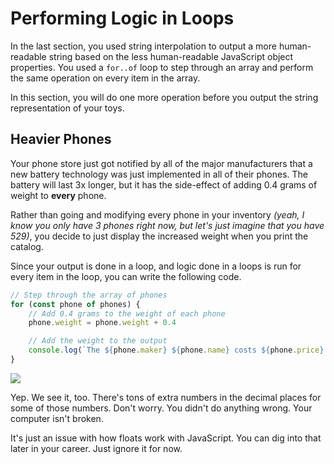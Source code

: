 # Performing Logic in Loops

In the last section, you used string interpolation to output a more human-readable string based on the less human-readable JavaScript object properties. You used a `for..of` loop to step through an array and perform the same operation on every item in the array.

In this section, you will do one more operation before you output the string representation of your toys.

## Heavier Phones

Your phone store just got notified by all of the major  manufacturers that a new battery technology was just implemented in all of their phones. The battery will last 3x longer, but it has the side-effect of adding 0.4 grams of weight to **every** phone.

Rather than going and modifying every phone in your inventory _(yeah, I know you only have 3 phones right now, but let's just imagine that you have 529)_, you decide to just display the increased weight when you print the catalog.

Since your output is done in a loop, and logic done in a loops is run for every item in the loop, you can write the following code.

```js
// Step through the array of phones
for (const phone of phones) {
    // Add 0.4 grams to the weight of each phone
    phone.weight = phone.weight + 0.4

    // Add the weight to the output
    console.log(`The ${phone.maker} ${phone.name} costs ${phone.price} dollars. It weighs ${phone.weight} grams.`)
}
```

![](./images/adding-weight-to-phones.gif)

Yep. We see it, too. There's tons of extra numbers in the decimal places for some of those numbers. Don't worry. You didn't do anything wrong. Your computer isn't broken.

It's just an issue with how floats work with JavaScript. You can dig into that later in your career. Just ignore it for now.

